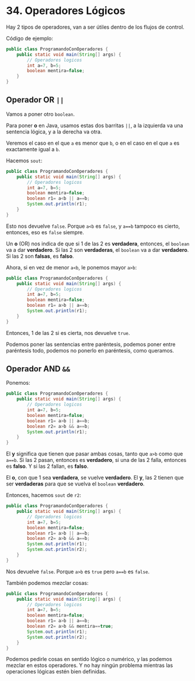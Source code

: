 # 34. Operadores Lógicos

Hay 2 tipos de operadores, van a ser útiles dentro de los flujos de control.

Código de ejemplo:

```java
public class ProgramandoConOperadores {
    public static void main(String[] args) {
        // Operadores logicos
        int a=7, b=5;
        boolean mentira=false;
    }
}
```

## Operador OR `||`

Vamos a poner otro `boolean`.

Para poner **o** en Java, usamos estas dos barritas `||`, a la izquierda va una sentencia lógica, y a la derecha va otra.

Veremos el caso en el que `a` es menor que `b`, o en el caso en el que `a` es exactamente igual a `b`.

Hacemos `sout`:

```java
public class ProgramandoConOperadores {
    public static void main(String[] args) {
        // Operadores logicos
        int a=7, b=5;
        boolean mentira=false;
        boolean r1= a<b || a==b;
        System.out.println(r1);
    }
}
```

Esto nos devuelve `false`. Porque `a<b` es `false`, y `a==b` tampoco es cierto, entonces, eso es `false` siempre.

Un **o** (OR) nos indica de que si 1 de las 2 es **verdadera**, entonces, el `boolean` va a dar **verdadero**. Si las 2 son
**verdaderas**, el `boolean` va a dar **verdadero**. Si las 2 son **falsas**, es **falso**.

Ahora, si en vez de menor `a<b`, le ponemos mayor `a>b`:

```java
public class ProgramandoConOperadores {
    public static void main(String[] args) {
        // Operadores logicos
        int a=7, b=5;
        boolean mentira=false;
        boolean r1= a>b || a==b;
        System.out.println(r1);
    }
}
```

Entonces, 1 de las 2 si es cierta, nos devuelve `true`.

Podemos poner las sentencias entre paréntesis, podemos poner entre paréntesis todo, podemos no ponerlo en paréntesis, como queramos.

## Operador AND `&&`

Ponemos:

```java
public class ProgramandoConOperadores {
    public static void main(String[] args) {
        // Operadores logicos
        int a=7, b=5;
        boolean mentira=false;
        boolean r1= a>b || a==b;
        boolean r2= a>b && a==b;
        System.out.println(r1);
    }
}
```

El **y** significa que tienen que pasar ambas cosas, tanto que `a>b` como que `a==b`. Si las 2 pasan, entonces es **verdadero**, si una de las
2 falla, entonces es **falso**. Y si las 2 fallan, es **falso**.

El **o**, con que 1 sea **verdadera**, se vuelve **verdadero**. El **y**, las 2 tienen que ser **verdaderas** para que se vuelva el
`boolean` **verdadero**.

Entonces, hacemos `sout` de `r2`:

```java
public class ProgramandoConOperadores {
    public static void main(String[] args) {
        // Operadores logicos
        int a=7, b=5;
        boolean mentira=false;
        boolean r1= a>b || a==b;
        boolean r2= a>b && a==b;
        System.out.println(r1);
        System.out.println(r2);
    }
}
```

Nos devuelve `false`. Porque `a>b` es `true` pero `a==b` es `false`.

También podemos mezclar cosas:

```java
public class ProgramandoConOperadores {
    public static void main(String[] args) {
        // Operadores logicos
        int a=7, b=5;
        boolean mentira=false;
        boolean r1= a>b || a==b;
        boolean r2= a>b && mentira==true;
        System.out.println(r1);
        System.out.println(r2);
    }
}
```

Podemos pedirle cosas en sentido lógico o numérico, y las podemos mezclar en estos operadores. Y no hay ningún problema mientras las
operaciones lógicas estén bien definidas.